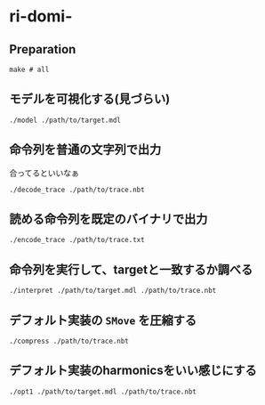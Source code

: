 # ri-domi-

## Preparation

```
make # all
```

## モデルを可視化する(見づらい)

```
./model ./path/to/target.mdl
```

## 命令列を普通の文字列で出力

合ってるといいなぁ

```
./decode_trace ./path/to/trace.nbt
```

## 読める命令列を既定のバイナリで出力

```
./encode_trace ./path/to/trace.txt
```


## 命令列を実行して、targetと一致するか調べる

```
./interpret ./path/to/target.mdl ./path/to/trace.nbt
```

## デフォルト実装の `SMove` を圧縮する

```
./compress ./path/to/trace.nbt
```

## デフォルト実装のharmonicsをいい感じにする

```
./opt1 ./path/to/target.mdl ./path/to/trace.nbt
```
